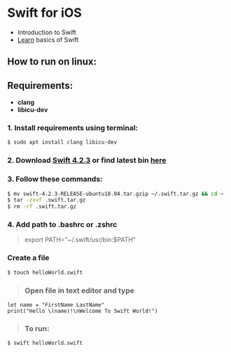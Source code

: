# Swift for iOS
- Introduction to Swift
- [Learn](https://slides.com/faizanf33/swift) basics of Swift

## How to run on linux:
## Requirements:
- __clang__
- __libicu-dev__

### 1. Install requirements using terminal:
```bash
$ sudo apt install clang libicu-dev
```
### 2. Download [Swift 4.2.3](https://swift.org/builds/swift-4.2.3-release/ubuntu1804/swift-4.2.3-RELEASE/swift-4.2.3-RELEASE-ubuntu18.04.tar.gz) or find latest bin [here](https://swift.org/download/#releases)

### 3. Follow these commands:
```bash
$ mv swift-4.2.3-RELEASE-ubuntu18.04.tar.gzip ~/.swift.tar.gz && cd ~
$ tar -zxvf .swift.tar.gz
$ rm -rf .swift.tar.gz
```
### 4. Add path to .bashrc or .zshrc
> export PATH="~/.swift/usr/bin:$PATH"
 
### Create a file
```bash
$ touch helloWorld.swift
```
> ### Open file in text editor and type
```
let name = "FirstName LastName"
print("Hello \(name)!\nWelcome To Swift World!")
```
> ### To run:
```bash
$ swift helloWorld.swift
```
